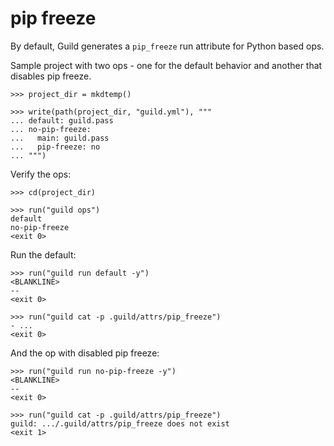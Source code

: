 # pip freeze

By default, Guild generates a `pip_freeze` run attribute for Python
based ops.

Sample project with two ops - one for the default behavior and another
that disables pip freeze.

    >>> project_dir = mkdtemp()

    >>> write(path(project_dir, "guild.yml"), """
    ... default: guild.pass
    ... no-pip-freeze:
    ...   main: guild.pass
    ...   pip-freeze: no
    ... """)

Verify the ops:

    >>> cd(project_dir)

    >>> run("guild ops")
    default
    no-pip-freeze
    <exit 0>

Run the default:

    >>> run("guild run default -y")
    <BLANKLINE>
    --
    <exit 0>

    >>> run("guild cat -p .guild/attrs/pip_freeze")
    - ...
    <exit 0>

And the op with disabled pip freeze:

    >>> run("guild run no-pip-freeze -y")
    <BLANKLINE>
    --
    <exit 0>

    >>> run("guild cat -p .guild/attrs/pip_freeze")
    guild: .../.guild/attrs/pip_freeze does not exist
    <exit 1>
